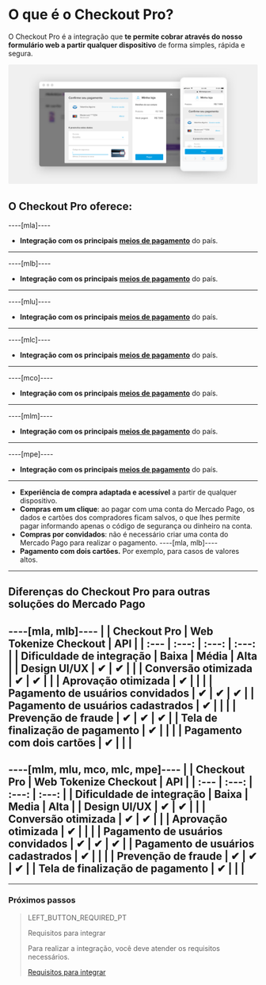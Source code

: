 # O que é o Checkout Pro?

O Checkout Pro é a integração que **te permite cobrar através do nosso formulário web a partir qualquer dispositivo** de forma simples, rápida e segura.

![Basic-Checkout](/images/web-payment-checkout/cho-introduction-br.png)


## O Checkout Pro oferece:

----[mla]----
* **Integração com os principais [meios de pagamento](https://www.mercadopago.com.ar/ayuda/medios-de-pago-cuotas-promociones_264)** do país.
------------
----[mlb]----
* **Integração com os principais [meios de pagamento](https://www.mercadopago.com.br/ajuda/meios-de-pagamento-parcelamento_265)** do país.
------------
----[mlu]----
* **Integração com os principais [meios de pagamento](https://www.mercadopago.com.uy/ayuda/medios-de-pago-cuotas-promociones_264)** do país.
------------
----[mlc]----
* **Integração com os principais [meios de pagamento](https://www.mercadopago.cl/ayuda/medios-de-pago-cuotas-promociones_264)** do país.
------------
----[mco]----
* **Integração com os principais [meios de pagamento](https://www.mercadopago.com.co/ayuda/medios-de-pago-cuotas-promociones_264)** do país.
------------
----[mlm]----
* **Integração com os principais [meios de pagamento](https://www.mercadopago.com.mx/ayuda/medios-de-pago-cuotas-promociones_264)** do país.
------------
----[mpe]----
* **Integração com os principais [meios de pagamento](https://www.mercadopago.com.pe/ayuda/medios-de-pago-cuotas-promociones_264)** do país.
------------
* **Experiência de compra adaptada e acessível** a partir de qualquer dispositivo.
* **Compras em um clique**: ao pagar com uma conta do Mercado Pago, os dados e cartões dos compradores ficam salvos, o que lhes permite pagar informando apenas o código de segurança ou dinheiro na conta.
* **Compras por convidados**: não é necessário criar uma conta do Mercado Pago para realizar o pagamento.
----[mla, mlb]----
* **Pagamento com dois cartões.** Por exemplo, para casos de valores altos.	 
------------

## Diferenças do Checkout Pro para outras soluções do Mercado Pago

----[mla, mlb]----
|                                       | Checkout Pro | Web Tokenize Checkout | API |
| :--- | :---: | :---: | :---: |
| Dificuldade de integração             | Baixa | Média | Alta |
| Design UI/UX                          | ✔ | ✔ |   |
| Conversão otimizada                   | ✔ | ✔ |   |
| Aprovação otimizada                   | ✔ |   |   |
| Pagamento de usuários convidados      | ✔ | ✔ | ✔ |
| Pagamento de usuários cadastrados     | ✔ |   |   |
| Prevenção de fraude                   | ✔ | ✔ | ✔ |
| Tela de finalização de pagamento      | ✔ |   |   |
| Pagamento com dois cartões            | ✔ |   |   |
------------
----[mlm, mlu, mco, mlc, mpe]----
|                                       | Checkout Pro | Web Tokenize Checkout | API |
| :--- | :---: | :---: | :---: |
| Dificuldade de integração             | Baixa | Media | Alta |
| Design UI/UX                          | ✔ | ✔ |   |
| Conversão otimizada                   | ✔ | ✔ |   |
| Aprovação otimizada                   | ✔ |   |   |
| Pagamento de usuários convidados      | ✔ | ✔ | ✔ |
| Pagamento de usuários cadastrados     | ✔ |   |   |
| Prevenção de fraude                   | ✔ | ✔ | ✔ |
| Tela de finalização de pagamento      | ✔ |   |   |
------------

---

### Próximos passos

> LEFT_BUTTON_REQUIRED_PT
>
> Requisitos para integrar
>
> Para realizar a integração, você deve atender os requisitos necessários.
>
> [Requisitos para integrar](https://www.mercadopago[FAKER][URL][DOMAIN]/developers/pt/guides/online-payments/checkout-pro/previous-requirements)
>
